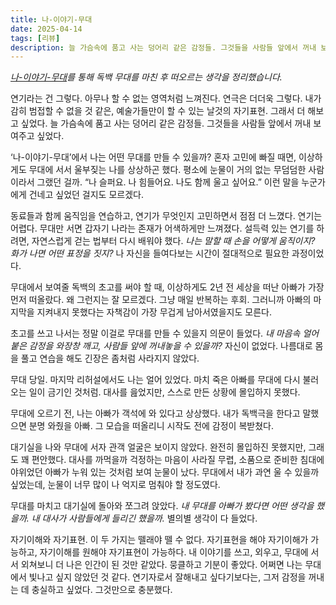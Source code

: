 ```yaml
---
title: 나-이야기-무대
date: 2025-04-14
tags: [리뷰]
description: 늘 가슴속에 품고 사는 덩어리 같은 감정들. 그것들을 사람들 앞에서 꺼내 보여주고 싶었다.
---
```


*[나-이야기-무대](https://jagunbae.com/naimu/)를 통해 독백 무대를 마친 후 떠오르는 생각을 정리했습니다.*

연기라는 건 그렇다. 아무나 할 수 없는 영역처럼 느껴진다. 연극은 더더욱 그렇다. 내가 감히 범접할 수 없을 것 같은, 예술가들만이 할 수 있는 날것의 자기표현. 그래서 더 해보고 싶었다. 늘 가슴속에 품고 사는 덩어리 같은 감정들. 그것들을 사람들 앞에서 꺼내 보여주고 싶었다.

‘나-이야기-무대’에서 나는 어떤 무대를 만들 수 있을까? 혼자 고민에 빠질 때면, 이상하게도 무대에 서서 울부짖는 나를 상상하곤 했다. 평소에 눈물이 거의 없는 무덤덤한 사람이라서 그랬던 걸까. “나 슬퍼요. 나 힘들어요. 나도 함께 울고 싶어요.” 이런 말을 누군가에게 건네고 싶었던 걸지도 모르겠다.

동료들과 함께 움직임을 연습하고, 연기가 무엇인지 고민하면서 점점 더 느꼈다. 연기는 어렵다. 무대만 서면 갑자기 나라는 존재가 어색하게만 느껴졌다. 설득력 있는 연기를 하려면, 자연스럽게 걷는 법부터 다시 배워야 했다. *나는 말할 때 손을 어떻게 움직이지? 화가 나면 어떤 표정을 짓지?* 나 자신을 들여다보는 시간이 절대적으로 필요한 과정이었다.

무대에서 보여줄 독백의 초고를 써야 할 때, 이상하게도 2년 전 세상을 떠난 아빠가 가장 먼저 떠올랐다. 왜 그런지는 잘 모르겠다. 그냥 매일 반복하는 후회. 그러니까 아빠의 마지막을 지켜내지 못했다는 자책감이 가장 무겁게 남아서였을지도 모른다.

초고를 쓰고 나서는 정말 이걸로 무대를 만들 수 있을지 의문이 들었다. *내 마음속 얼어붙은 감정을 와장창 깨고, 사람들 앞에 꺼내놓을 수 있을까?* 자신이 없었다. 나름대로 몸을 풀고 연습을 해도 긴장은 좀처럼 사라지지 않았다.

무대 당일. 마지막 리허설에서도 나는 얼어 있었다. 마치 죽은 아빠를 무대에 다시 불러오는 일이 금기인 것처럼. 대사를 읊었지만, 스스로 만든 상황에 몰입하지 못했다.

무대에 오르기 전, 나는 아빠가 객석에 와 있다고 상상했다. 내가 독백극을 한다고 말했으면 분명 와줬을 아빠. 그 모습을 떠올리니 시작도 전에 감정이 복받쳤다.

대기실을 나와 무대에 서자 관객 얼굴은 보이지 않았다. 완전히 몰입하진 못했지만, 그래도 꽤 편안했다. 대사를 까먹을까 걱정하는 마음이 사라질 무렵, 소품으로 준비한 침대에 야위었던 아빠가 누워 있는 것처럼 보여 눈물이 났다. 무대에서 내가 과연 울 수 있을까 싶었는데, 눈물이 너무 많이 나 억지로 멈춰야 할 정도였다.

무대를 마치고 대기실에 돌아와 쪼그려 앉았다. *내 무대를 아빠가 봤다면 어떤 생각을 했을까. 내 대사가 사람들에게 들리긴 했을까.* 별의별 생각이 다 들었다.

자기이해와 자기표현. 이 두 가지는 뗄래야 뗄 수 없다. 자기표현을 해야 자기이해가 가능하고, 자기이해를 원해야 자기표현이 가능하다. 내 이야기를 쓰고, 외우고, 무대에 서서 외쳐보니 더 나은 인간이 된 것만 같았다. 뭉클하고 기분이 좋았다. 어쩌면 나는 무대에서 빛나고 싶지 않았던 것 같다. 연기자로서 잘해내고 싶다기보다는, 그저 감정을 꺼내는 데 충실하고 싶었다. 그것만으로 충분했다.